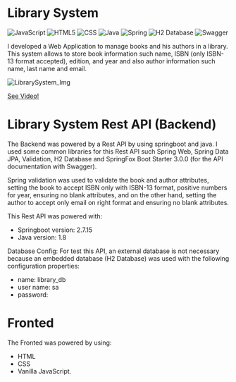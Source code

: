 # Library System
![JavaScript](https://img.shields.io/badge/JavaScript-F7DF1E?style=for-the-badge&logo=javascript&logoColor=black) ![HTML5](https://img.shields.io/badge/HTML5-E34F26?style=for-the-badge&logo=html5&logoColor=white) ![CSS](https://img.shields.io/badge/CSS-1572B6?style=for-the-badge&logo=css3&logoColor=white) ![Java](https://img.shields.io/badge/Java-ED8B00?style=for-the-badge&logo=openjdk&logoColor=white) ![Spring](https://img.shields.io/badge/Spring-6DB33F?style=for-the-badge&logo=Spring&logoColor=white)  ![H2 Database](https://img.shields.io/badge/H2%20Database-018bff?style=for-the-badge&logoColor=white) ![Swagger](https://img.shields.io/badge/Swagger-6DB33F?style=for-the-badge&logo=swagger&logoColor=white)

I developed a Web Application to manage books and his authors in a library. This system allows to store book information such name, ISBN (only ISBN-13 format accepted), edition, and year and also author information such name, last name and email.

![LibrarySystem_Img](https://github.com/MarcosTulioSDLV/Library-System/assets/41268178/573b4109-d0fa-4b00-b213-0a2fec090ea3)

[See Video!](https://www.youtube.com/watch?v=bYUE_2XaKh4&t=10s)

# Library System Rest API (Backend)
The Backend was powered by a Rest API by using springboot and java.
I used some common libraries for this Rest API such Spring Web, Spring Data JPA, Validation, H2 Database and SpringFox Boot Starter 3.0.0 (for the API documentation with Swagger).

Spring validation was used to validate the book and author attributes, setting the book to accept ISBN only with ISBN-13 format, positive numbers for year, ensuring no blank attributes, and on the other hand, setting the author to accept only email on right format and ensuring no blank attributes.

This Rest API was powered with:
- Springboot version: 2.7.15
- Java version: 1.8

Database Config: For test this API, an external database is not necessary because an embedded database (H2 Database) was used with the following configuration properties:
- name: library_db
- user name: sa
- password:

# Fronted
The Fronted was powered by using:
- HTML
- CSS
- Vanilla JavaScript.
